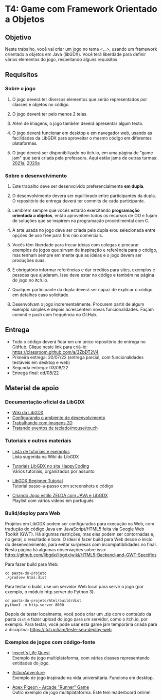 # T4: Game com Framework Orientado a Objetos





## Objetivo

Neste trabalho, você vai criar um jogo no tema <...>, usando um framework orientado a objetos em Java (libGDX). Você terá liberdade para definir vários elementos do jogo, respeitando alguns requisitos.


## Requisitos

### Sobre o jogo

1. O jogo deverá ter diversos elementos que serão representados por classes e objetos no código. 

2. O jogo deverá ter pelo menos 2 telas.

3. Além de imagens, o jogo também deverá apresentar algum texto.

4. O jogo deverá funcionar em desktop e em navegador web, usando as facilidades da LibGDX para aproveitar o mesmo código em diferentes plataformas.

5. O jogo deverá ser disponibilizado no itch.io, em uma página de "game jam" que será criada pela professora. Aqui estão jams de outras turmas: [2021a](https://itch.io/jam/games-paradigmas-programacao-ufsm-2021a), [2020a](https://itch.io/jam/games-paradigmas-programacao-ufsm-2020a)


### Sobre o desenvolvimento

1. Este trabalho deve ser desenvolvido preferencialmente **em dupla**.

2. O desenvolvimento deverá ser equilibrado entre participantes da dupla. O repositório de entrega deverá ter commits de cada participante.

3. Lembrem sempre que vocês estarão exercitando **programação orientada a objetos**, então aproveitem todos os recursos de OO e fujam de soluções que se inspirem na programação procedimental com C.

4. A arte usada no jogo deve ser criada pela dupla e/ou selecionada entre opções de uso free para fins não comerciais.

5. Vocês têm liberdade para trocar ideias com colegas e procurar exemplos de jogos que sirvam de inspiração e referência para o código, mas tenham sempre em mente que as ideias e o jogo devem ser produções suas. 

6. É obrigatório informar referências e dar créditos para sites, exemplos e pessoas que ajudaram. Isso deve estar no código e também na página do jogo no itch.io.

7. Qualquer participante da dupla deverá ser capaz de explicar o código em detalhes caso solicitado. 

8. Desenvolvam o jogo incrementalmente. Procurem partir de algum exemplo simples e depois acrescentem novas funcionalidades. Façam commit e push com frequência no GitHub.



## Entrega

- Todo o código deverá ficar em um único repositório de entrega no GitHub. Clique neste link para criá-lo: https://classroom.github.com/a/3ZbDT2V4
- Primeira entrega: 20/07/22 (entrega parcial, com funcionalidades testáveis em desktop e web)
- Segunda entrega: 03/08/22 
- Entrega final: dd/08/22


## Material de apoio


### Documentação oficial da LibGDX

- [Wiki da LibGDX](https://github.com/libgdx/libgdx/wiki)
- [Configurando o ambiente de desenvolvimento](https://libgdx.com/dev/setup/)  
- [Trabalhando com imagens 2D](https://github.com/libgdx/libgdx/wiki/Spritebatch%2C-Textureregions%2C-and-Sprites)  
- [Tratando eventos de teclado/mouse/touch](https://github.com/libgdx/libgdx/wiki/Mouse%2C-Touch-and-Keyboard)  

### Tutoriais e outros materiais

- [Lista de tutoriais e exemplos](https://github.com/libgdx/libgdx/wiki/External-tutorials)  
  Lista sugerida na Wiki da LibGDX
  
- [Tutoriais LibGDX no site HappyCoding](https://happycoding.io/tutorials/libgdx/)  
  Vários tutoriais, organizados por assunto
  
- [LibGDX Beginner Tutorial](https://www.codeandweb.com/texturepacker/tutorials/libgdx-physics)  
  Tutorial passo-a-passo com screenshots e código
  
- [Criando Jogo estilo ZELDA com JAVA e LibGDX](https://www.youtube.com/watch?v=36mvpAn66Dc)  
  Playlist com vários vídeos em português

### Build/deploy para Web

Projetos em LibGDX podem ser configurados para execução na Web, com tradução do código Java em JavaScript/HTML5 feita via Google Web Toolkit (GWT). Há algumas restrições, mas elas podem ser contornadas e, no geral, o resultado é bom. O ideal é fazer build para Web desde o início do desenvolvimento, para evitar surpresas com incompatibilidades no final. Nesta página há algumas observações sobre isso: https://github.com/libgdx/libgdx/wiki/HTML5-Backend-and-GWT-Specifics

Para fazer build para Web:

```
cd pasta-do-projeto
./gradlew html:dist
```

Para testar o build, use um servidor Web local para servir o jogo (por exemplo, o módulo http.server do Python 3):
```
cd pasta-do-projeto/html/build/dist
python3 -m http.server 8000
```
Depois de testar localmente, você pode criar um .zip com o conteúdo da pasta `dist` e fazer upload do jogo para um servidor, como o itch.io, por exemplo. Para testar, você pode usar esta game jam temporária criada para a disciplina: https://itch.io/jam/teste-seu-deploy-web

  
### Exemplos de jogos com código-fonte

- [Insect's Life Quest](https://github.com/GabrielStrzal/InsectsLifeQuest)  
  Exemplo de jogo multiplataforma, com várias classes representando entidades do jogo.
  
- [AstonAdventure](https://github.com/hussa94/AstonAdventure)  
  Exemplo de jogo inspirado na vida universitária. Funciona em desktop.
  
- [Apex Pigeon - Arcade "Runner" Game](https://github.com/patpatchpatrick/ApexPigeon)  
  Outro exemplo de jogo multiplataforma. Este tem leaderboard online!








